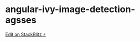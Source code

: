 # angular-ivy-image-detection-agsses

[Edit on StackBlitz ⚡️](https://stackblitz.com/edit/angular-ivy-image-detection-agsses)